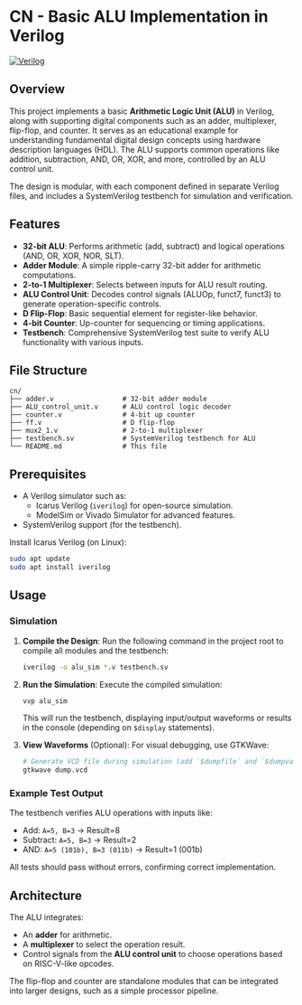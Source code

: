 # CN - Basic ALU Implementation in Verilog

[![Verilog](https://img.shields.io/badge/Language-Verilog-blue?style=for-the-badge&logo=verilog)](https://www.verilog.com/)

## Overview

This project implements a basic **Arithmetic Logic Unit (ALU)** in Verilog, along with supporting digital components such as an adder, multiplexer, flip-flop, and counter. It serves as an educational example for understanding fundamental digital design concepts using hardware description languages (HDL). The ALU supports common operations like addition, subtraction, AND, OR, XOR, and more, controlled by an ALU control unit.

The design is modular, with each component defined in separate Verilog files, and includes a SystemVerilog testbench for simulation and verification.

## Features

- **32-bit ALU**: Performs arithmetic (add, subtract) and logical operations (AND, OR, XOR, NOR, SLT).
- **Adder Module**: A simple ripple-carry 32-bit adder for arithmetic computations.
- **2-to-1 Multiplexer**: Selects between inputs for ALU result routing.
- **ALU Control Unit**: Decodes control signals (ALUOp, funct7, funct3) to generate operation-specific controls.
- **D Flip-Flop**: Basic sequential element for register-like behavior.
- **4-bit Counter**: Up-counter for sequencing or timing applications.
- **Testbench**: Comprehensive SystemVerilog test suite to verify ALU functionality with various inputs.

## File Structure

```
cn/
├── adder.v                 # 32-bit adder module
├── ALU_control_unit.v      # ALU control logic decoder
├── counter.v               # 4-bit up counter
├── ff.v                    # D flip-flop
├── mux2_1.v                # 2-to-1 multiplexer
├── testbench.sv            # SystemVerilog testbench for ALU
└── README.md               # This file
```

## Prerequisites

- A Verilog simulator such as:
  - Icarus Verilog (`iverilog`) for open-source simulation.
  - ModelSim or Vivado Simulator for advanced features.
- SystemVerilog support (for the testbench).

Install Icarus Verilog (on Linux):
```bash
sudo apt update
sudo apt install iverilog
```

## Usage

### Simulation

1. **Compile the Design**:
   Run the following command in the project root to compile all modules and the testbench:
   ```bash
   iverilog -o alu_sim *.v testbench.sv
   ```

2. **Run the Simulation**:
   Execute the compiled simulation:
   ```bash
   vvp alu_sim
   ```
   This will run the testbench, displaying input/output waveforms or results in the console (depending on `$display` statements).

3. **View Waveforms** (Optional):
   For visual debugging, use GTKWave:
   ```bash
   # Generate VCD file during simulation (add `$dumpfile` and `$dumpvars` in testbench if not present)
   gtkwave dump.vcd
   ```

### Example Test Output

The testbench verifies ALU operations with inputs like:
- Add: `A=5, B=3` → Result=8
- Subtract: `A=5, B=3` → Result=2
- AND: `A=5 (101b), B=3 (011b)` → Result=1 (001b)

All tests should pass without errors, confirming correct implementation.

## Architecture

The ALU integrates:
- An **adder** for arithmetic.
- A **multiplexer** to select the operation result.
- Control signals from the **ALU control unit** to choose operations based on RISC-V-like opcodes.

The flip-flop and counter are standalone modules that can be integrated into larger designs, such as a simple processor pipeline.
